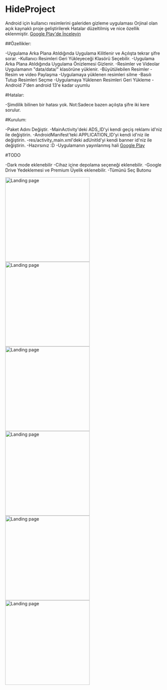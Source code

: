 # HideProject


Android için kullanıcı resimlerini galeriden gizleme uygulaması
Orjinal olan açık kaynaklı proje geliştirilerek Hatalar düzeltilmiş ve nice özellik eklenmiştir.
[Google Play'de İnceleyin](https://play.google.com/store/apps/details?id=com.a.s.hideAs)


##Özellikler:

-Uygulama Arka Plana Atıldığında Uygulama Kilitlenir ve Açılışta tekrar şifre sorar.
-Kullanıcı Resimleri Geri Yükleyeceği Klasörü Seçebilir.
-Uygulama Arka Plana Atıldığında Uygulama Önizlemesi Gizlenir.
-Resimler ve Videolar Uygulamanın "data/data/" klasörüne yüklenir.
-Büyütülebilen Resimler
-Resim ve video Paylaşma
-Uygulamaya yüklenen resimleri silme
-Basılı Tutup Resimleri Seçme
-Uygulamaya Yüklenen Resimleri Geri Yükleme
-Android 7'den android 13'e kadar uyumlu

#Hatalar:

-Şimdilik bilinen bir hatası yok.
Not:Sadece bazen açılışta şifre iki kere sorulur.

#Kurulum:

-Paket Adını Değiştir.
-MainActivity'deki ADS_ID'yi kendi geçiş reklamı id'niz ile değiştirin.
-AndroidManifest'teki APPLICATION_ID'yi kendi id'niz ile değiştirin.
-res/activity_main.xml'deki adUnitId'yi kendi banner id'niz ile değiştirin.
-Hazırsınız :D 
-Uygulamanın yayınlanmış hali [Google Play](https://play.google.com/store/apps/details?id=com.a.s.hideAs "Google Play")

#TODO 

-Dark mode eklenebilir
-Cihaz içine depolama seçeneği eklenebilir.
-Google Drive Yedeklemesi ve Premium Üyelik eklenebilir.
-Tümünü Seç Butonu

<img src="https://i.hizliresim.com/9wy5w4w.jpg" alt="Landing page" height="270px"> <img src="https://i.hizliresim.com/od21ufn.jpg" alt="Landing page" height="270px"> <img src="https://i.hizliresim.com/d0lzi5u.jpg" alt="Landing page" height="270px"> <img src="https://i.hizliresim.com/t0un63p.jpg" alt="Landing page" height="270px"> <img src="https://i.hizliresim.com/dr1f1ji.jpg" alt="Landing page" height="270px"> <img src="https://i.hizliresim.com/bxsmpkc.jpg" alt="Landing page" height="270px">







